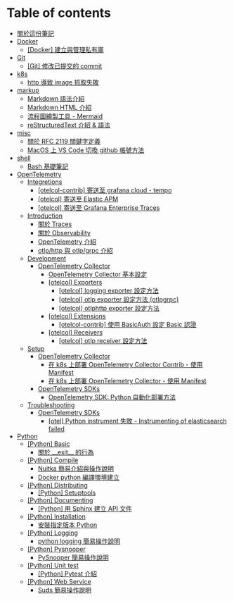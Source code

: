 # Table of contents

* [關於這份筆記](README.md)
* [Docker](Docker/README.md)
  * [\[Docker\] 建立與管理私有庫](<Docker/\[Docker] 建立與管理私有庫.md>)
* [Git](Git/README.md)
  * [\[Git\] 修改已提交的 commit](<Git/\[Git] 修改已提交的 commit.md>)
* [k8s](k8s/README.md)
  * [http 導致 image 抓取失敗](<k8s/http 導致 image 抓取失敗.md>)
* [markup](markup/README.md)
  * [Markdown 語法介紹](markup/markdown.md)
  * [Markdown HTML 介紹](markup/markdown\_html.md)
  * [流程圖繪製工具 - Mermaid](markup/mermaid.md)
  * [reStructuredText 介紹 & 語法](markup/reStructuredText.md)
* [misc](misc/README.md)
  * [關於 RFC 2119 關鍵字定義](<misc/About RFC 2119.md>)
  * [MacOS 上 VS Code 切換 github 帳號方法](misc/github\_vscode\_切換帳號.md)
* [shell](shell/README.md)
  * [Bash 基礎筆記](shell/Linux\_Bash.md)
* [OpenTelemetry](OpenTelemetry/README.md)
  * [Integretions](OpenTelemetry/Integretions/README.md)
    * [\[otelcol-contrib\] 寄送至 grafana cloud - tempo](<OpenTelemetry/Integretions/\[otelcol-contrib] 寄送至 grafana cloud.md>)
    * [\[otelcol\] 寄送至 Elastic APM](<OpenTelemetry/Integretions/\[otelcol] 寄送至 Elastic APM.md>)
    * [\[otelcol\] 寄送至 Grafana Enterprise Traces](<OpenTelemetry/Integretions/\[otelcol] 寄送至 Grafana Tempo.md>)
  * [Introduction](OpenTelemetry/Introduction/README.md)
    * [關於 Traces](<OpenTelemetry/Introduction/\[otel] About Traces.md>)
    * [關於 Observability](<OpenTelemetry/Introduction/\[otel] About observability.md>)
    * [OpenTelemetry 介紹](<OpenTelemetry/Introduction/\[otel] OpenTelemetry.md>)
    * [otlp/http 與 otlp/grpc 介紹](<OpenTelemetry/Introduction/\[otel] otlphttp& otlpgrpc.md>)
  * [Development](OpenTelemetry/Development/README.md)
    * [OpenTelemetry Collector](<OpenTelemetry/Development/OpenTelemetry Collector/README.md>)
      * [OpenTelemetry Collector 基本設定](<OpenTelemetry/Development/OpenTelemetry Collector/\[otelcol] OpenTelemetry Collector 基本設定.md>)
      * [\[otelcol\] Exporters](<OpenTelemetry/Development/OpenTelemetry Collector/\[otelcol] Exporters/README.md>)
        * [\[otelcol\] logging exporter 設定方法](<OpenTelemetry/Development/OpenTelemetry Collector/\[otelcol] Exporters/\[otelcol] logging exporter.md>)
        * [\[otelcol\] otlp exporter 設定方法 (otlpgrpc)](<OpenTelemetry/Development/OpenTelemetry Collector/\[otelcol] Exporters/\[otelcol] otlp exporter.md>)
        * [\[otelcol\] otlphttp exporter 設定方法](<OpenTelemetry/Development/OpenTelemetry Collector/\[otelcol] Exporters/\[otelcol] otlphttp exporter.md>)
      * [\[otelcol\] Extensions](<OpenTelemetry/Development/OpenTelemetry Collector/\[otelcol] Extensions/README.md>)
        * [\[otelcol-contrib\] 使用 BasicAuth 設定 Basic 認證](<OpenTelemetry/Development/OpenTelemetry Collector/\[otelcol] Extensions/\[otelcol-contrib] BasicAuth.md>)
      * [\[otelcol\] Receivers](<OpenTelemetry/Development/OpenTelemetry Collector/\[otelcol] Receivers/README.md>)
        * [\[otelcol\] otlp receiver 設定方法](<OpenTelemetry/Development/OpenTelemetry Collector/\[otelcol] Receivers/\[otelcol] otlp receiver.md>)
  * [Setup](OpenTelemetry/Setup/README.md)
    * [OpenTelemetry Collector](<OpenTelemetry/Setup/OpenTelemetry Collector/README.md>)
      * [在 k8s 上部署 OpenTelemetry Collector Contrib - 使用 Manifest](<OpenTelemetry/Setup/OpenTelemetry Collector/\[otelcol-contrib] 部署於 k8s - manifest.md>)
      * [在 k8s 上部署 OpenTelemetry Collector - 使用 Manifest](<OpenTelemetry/Setup/OpenTelemetry Collector/\[otelcol] 部署於 k8s - manifest.md>)
    * [OpenTelemetry SDKs](<OpenTelemetry/Setup/OpenTelemetry SDKs/README.md>)
      * [OpenTelemetry SDK: Python 自動化部署方法](<OpenTelemetry/Setup/OpenTelemetry SDKs/\[otel] python sdk.md>)
  * [Troubleshooting](OpenTelemetry/Troubleshooting/README.md)
    * [OpenTelemetry SDKs](<OpenTelemetry/Troubleshooting/OpenTelemetry SDKs/README.md>)
      * [\[otel\] Python instrument 失敗 - Instrumenting of elasticsearch failed](<OpenTelemetry/Troubleshooting/OpenTelemetry SDKs/\[otel] Python instrument 失敗 - Instrumenting of elasticsearch failed.md>)
* [Python](Python/README.md)
  * [\[Python\] Basic](<Python/\[Python] Basic/README.md>)
    * [關於 \_\_exit\_\_ 的行為](<Python/\[Python] Basic/\_\_exit\_\_的行為.md>)
  * [\[Python\] Compile](<Python/\[Python] Compile/README.md>)
    * [Nuitka 簡易介紹與操作說明](<Python/\[Python] Compile/\[Python] Nuitka 介紹.md>)
    * [Docker python 編譯環境建立](<Python/\[Python] Compile/\[Python] 使用 docker 建立編譯環境.md>)
  * [\[Python\] Distributing](<Python/\[Python] Distributing/README.md>)
    * [\[Python\] Setuptools](<Python/\[Python] Distributing/\[Python] setuptools.md>)
  * [\[Python\] Documenting](<Python/\[Python] Documenting/README.md>)
    * [\[Python\] 用 Sphinx 建立 API 文件](<Python/\[Python] Documenting/\[Python] 用 Sphinx 建立 API 文件.md>)
  * [\[Python\] Installation](<Python/\[Python] Installation/README.md>)
    * [安裝指定版本 Python](<Python/\[Python] Installation/\[Python] Install.md>)
  * [\[Python\] Logging](<Python/\[Python] Logging/README.md>)
    * [python logging 簡易操作說明](<Python/\[Python] Logging/\[Python] Logging.md>)
  * [\[Python\] Pysnooper](<Python/\[Python] Pysnooper/README.md>)
    * [PySnooper 簡易操作說明](<Python/\[Python] Pysnooper/\[Python] Pysnooper.md>)
  * [\[Python\] Unit test](<Python/\[Python] Unit test/README.md>)
    * [\[Python\] Pytest 介紹](<Python/\[Python] Unit test/\[Python] pytest 介紹.md>)
  * [\[Python\] Web Service](<Python/\[Python] Web Service/README.md>)
    * [Suds 簡易操作說明](<Python/\[Python] Web Service/\[Python] Suds.md>)
